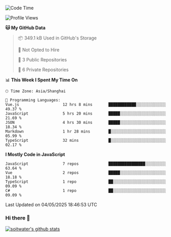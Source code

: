 <!--START_SECTION:waka-->
![Code Time](http://img.shields.io/badge/Code%20Time-4%2C967%20hrs%2014%20mins-blue)

![Profile Views](http://img.shields.io/badge/Profile%20Views-0-blue)

**🐱 My GitHub Data** 

> 📦 349.1 kB Used in GitHub's Storage 
 > 
> 🚫 Not Opted to Hire
 > 
> 📜 3 Public Repositories 
 > 
> 🔑 6 Private Repositories 
 > 
📊 **This Week I Spent My Time On** 

```text
🕑︎ Time Zone: Asia/Shanghai

💬 Programming Languages: 
Vue.js                   12 hrs 8 mins       ████████████░░░░░░░░░░░░░   49.37 % 
JavaScript               5 hrs 20 mins       █████░░░░░░░░░░░░░░░░░░░░   21.69 % 
JSON                     4 hrs 30 mins       █████░░░░░░░░░░░░░░░░░░░░   18.34 % 
Markdown                 1 hr 28 mins        █░░░░░░░░░░░░░░░░░░░░░░░░   05.99 % 
TypeScript               32 mins             █░░░░░░░░░░░░░░░░░░░░░░░░   02.17 % 
```

**I Mostly Code in JavaScript** 

```text
JavaScript               7 repos             ████████████████░░░░░░░░░   63.64 % 
Vue                      2 repos             █████░░░░░░░░░░░░░░░░░░░░   18.18 % 
TypeScript               1 repo              ██░░░░░░░░░░░░░░░░░░░░░░░   09.09 % 
C#                       1 repo              ██░░░░░░░░░░░░░░░░░░░░░░░   09.09 % 
```




 Last Updated on 04/05/2025 18:46:53 UTC
<!--END_SECTION:waka-->

### Hi there 👋
[![soitwater's github stats](https://github-readme-stats.vercel.app/api?username=soitwater)](https://github.com/soitwater/github-readme-stats)
